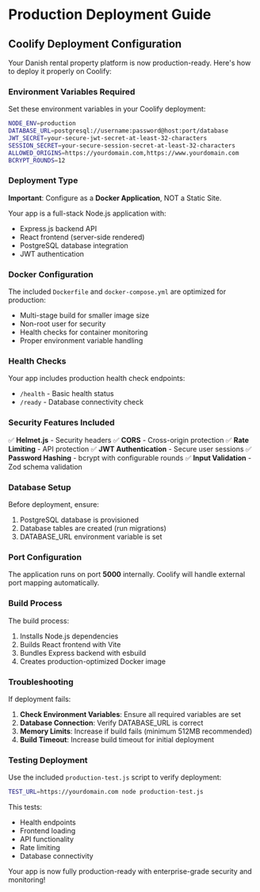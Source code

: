 # Production Deployment Guide

## Coolify Deployment Configuration

Your Danish rental property platform is now production-ready. Here's how to deploy it properly on Coolify:

### Environment Variables Required

Set these environment variables in your Coolify deployment:

```bash
NODE_ENV=production
DATABASE_URL=postgresql://username:password@host:port/database
JWT_SECRET=your-secure-jwt-secret-at-least-32-characters
SESSION_SECRET=your-secure-session-secret-at-least-32-characters
ALLOWED_ORIGINS=https://yourdomain.com,https://www.yourdomain.com
BCRYPT_ROUNDS=12
```

### Deployment Type

**Important**: Configure as a **Docker Application**, NOT a Static Site.

Your app is a full-stack Node.js application with:
- Express.js backend API
- React frontend (server-side rendered)
- PostgreSQL database integration
- JWT authentication

### Docker Configuration

The included `Dockerfile` and `docker-compose.yml` are optimized for production:

- Multi-stage build for smaller image size
- Non-root user for security
- Health checks for container monitoring
- Proper environment variable handling

### Health Checks

Your app includes production health check endpoints:
- `/health` - Basic health status
- `/ready` - Database connectivity check

### Security Features Included

✅ **Helmet.js** - Security headers
✅ **CORS** - Cross-origin protection
✅ **Rate Limiting** - API protection
✅ **JWT Authentication** - Secure user sessions
✅ **Password Hashing** - bcrypt with configurable rounds
✅ **Input Validation** - Zod schema validation

### Database Setup

Before deployment, ensure:
1. PostgreSQL database is provisioned
2. Database tables are created (run migrations)
3. DATABASE_URL environment variable is set

### Port Configuration

The application runs on port **5000** internally. Coolify will handle external port mapping automatically.

### Build Process

The build process:
1. Installs Node.js dependencies
2. Builds React frontend with Vite
3. Bundles Express backend with esbuild
4. Creates production-optimized Docker image

### Troubleshooting

If deployment fails:

1. **Check Environment Variables**: Ensure all required variables are set
2. **Database Connection**: Verify DATABASE_URL is correct
3. **Memory Limits**: Increase if build fails (minimum 512MB recommended)
4. **Build Timeout**: Increase build timeout for initial deployment

### Testing Deployment

Use the included `production-test.js` script to verify deployment:

```bash
TEST_URL=https://yourdomain.com node production-test.js
```

This tests:
- Health endpoints
- Frontend loading
- API functionality
- Rate limiting
- Database connectivity

Your app is now fully production-ready with enterprise-grade security and monitoring!